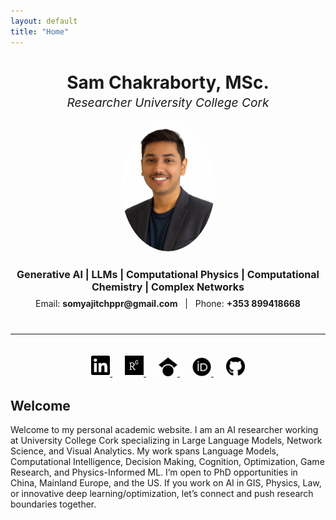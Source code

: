 ```yaml
---
layout: default
title: "Home"
---
```



<!-- Main heading area -->
<div style="text-align: center; margin-bottom: 1rem;">
  <h1 style="margin-bottom: 0.2rem;">Sam Chakraborty, MSc.</h1>
  <p style="font-size: 1.2rem; font-style: italic; margin-top: 0;">Researcher University College Cork</p>
</div>

<!-- Profile photo and short "tagline" row -->
<div style="display: flex; justify-content: center; align-items: center; flex-wrap: wrap; gap: 1rem;">
  <!-- Profile photo -->
  <div>
    <img src="assets/img/profile.png" alt="Profile Photo" width="150" style="border-radius:50%;">
  </div>
  <!-- Text block to the right (for larger screens) -->
  <div style="text-align:center;">
    <p style="font-weight:bold; font-size:1rem; margin: 0.5rem 0;">
      Generative AI | LLMs | Computational Physics | Computational Chemistry | Complex Networks
    </p>
    <p style="margin:0.5rem 0;">
      Email: <strong>somyajitchppr@gmail.com</strong> &nbsp; | &nbsp; 
      Phone: <strong>+353 899418668</strong>
    </p>
  </div>
</div>

<hr style="margin: 2rem 0;">

<!-- Social icons row -->
<div style="text-align: center; margin-bottom: 2rem;">
  <!-- LinkedIn -->
  <a href="https://www.linkedin.com/in/somyajit-sam-chakraborty/" target="_blank" style="margin:0 10px;">
    <img src="assets/img/icons/linkedin-brands.svg" alt="LinkedIn" width="30" />
  </a>
  
  <!-- ResearchGate -->
  <a href="https://www.researchgate.net/profile/Somyajit-Chakraborty/" target="_blank" style="margin:0 10px;">
    <img src="assets/img/icons/researchgate-brands.svg" alt="ResearchGate" width="30" />
  </a>

  <!-- Google Scholar -->
  <a href="https://scholar.google.com/citations?user=R9Wr3yQAAAAJ&hl=en&oi=ao" target="_blank" style="margin:0 10px;">
    <img src="assets/img/icons/google-scholar-brands.svg" alt="Google Scholar" width="30" />
  </a>

  <!-- ORCID -->
  <a href="https://orcid.org/0000-0002-2038-5169" target="_blank" style="margin:0 10px;">
    <img src="assets/img/icons/orcid-brands.svg" alt="ORCID" width="30" />
  </a>

  <!-- GitHub -->
  <a href="https://github.com/Samsomyajit" target="_blank" style="margin:0 10px;">
    <img src="assets/img/icons/github-brands.svg" alt="GitHub" width="30" />
  </a>
</div>

<!-- Intro / Welcome section -->
## Welcome
Welcome to my personal academic website. I am an AI researcher working at University College Cork specializing in Large Language Models, Network Science, and Visual Analytics. My work spans Language Models, Computational Intelligence, Decision Making, Cognition, Optimization, Game Research, and Physics-Informed ML. I’m open to PhD opportunities in China, Mainland Europe, and the US. If you work on AI in GIS, Physics, Law, or innovative deep learning/optimization, let’s connect and push research boundaries together.
